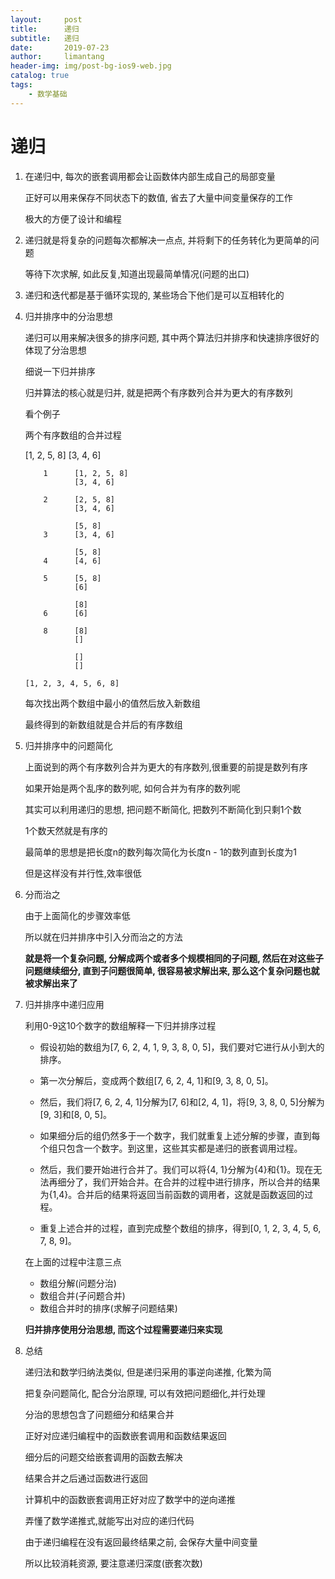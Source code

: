 ```yaml
---
layout:     post
title:      递归
subtitle:   递归
date:       2019-07-23
author:     limantang
header-img: img/post-bg-ios9-web.jpg
catalog: true
tags:
    - 数学基础
---
```


# 递归

1. 在递归中,  每次的嵌套调用都会让函数体内部生成自己的局部变量

   正好可以用来保存不同状态下的数值, 省去了大量中间变量保存的工作

   极大的方便了设计和编程

2. 递归就是将复杂的问题每次都解决一点点, 并将剩下的任务转化为更简单的问题

   等待下次求解, 如此反复,知道出现最简单情况(问题的出口)

3. 递归和迭代都是基于循环实现的, 某些场合下他们是可以互相转化的

4. 归并排序中的分治思想

   递归可以用来解决很多的排序问题, 其中两个算法归并排序和快速排序很好的体现了分治思想

   细说一下归并排序

   归并算法的核心就是归并, 就是把两个有序数列合并为更大的有序数列

   看个例子

   两个有序数组的合并过程

   [1, 2, 5, 8]    [3, 4, 6]

   ```tsx
       1      [1, 2, 5, 8]    
              [3, 4, 6]
   
       2      [2, 5, 8]    
              [3, 4, 6]
   
              [5, 8]    
       3      [3, 4, 6]
   
              [5, 8]    
       4      [4, 6]
   
       5      [5, 8]    
              [6]
   
              [8]    
       6      [6]
   
       8      [8]    
              []
   
              []    
              []
   
   [1, 2, 3, 4, 5, 6, 8] 
   ```

   每次找出两个数组中最小的值然后放入新数组

   最终得到的新数组就是合并后的有序数组

5. 归并排序中的问题简化

   上面说到的两个有序数列合并为更大的有序数列,很重要的前提是数列有序

   如果开始是两个乱序的数列呢, 如何合并为有序的数列呢

   其实可以利用递归的思想, 把问题不断简化, 把数列不断简化到只剩1个数

   1个数天然就是有序的

   最简单的思想是把长度n的数列每次简化为长度n - 1的数列直到长度为1

   但是这样没有并行性,效率很低

6. 分而治之

   由于上面简化的步骤效率低

   所以就在归并排序中引入分而治之的方法

   **就是将一个复杂问题, 分解成两个或者多个规模相同的子问题, 然后在对这些子问题继续细分, 直到子问题很简单, 很容易被求解出来, 那么这个复杂问题也就被求解出来了**

7. 归并排序中递归应用

   利用0-9这10个数字的数组解释一下归并排序过程

   - 假设初始的数组为[7, 6, 2, 4, 1, 9, 3, 8, 0, 5]，我们要对它进行从小到大的排序。

   - 第一次分解后，变成两个数组[7, 6, 2, 4, 1]和[9, 3, 8, 0, 5]。

   - 然后，我们将[7, 6, 2, 4, 1]分解为[7, 6]和[2, 4, 1]，将[9, 3, 8, 0, 5]分解为[9, 3]和[8, 0, 5]。

   - 如果细分后的组仍然多于一个数字，我们就重复上述分解的步骤，直到每个组只包含一个数字。到这里，这些其实都是递归的嵌套调用过程。

   - 然后，我们要开始进行合并了。我们可以将{4, 1}分解为{4}和{1}。现在无法再细分了，我们开始合并。在合并的过程中进行排序，所以合并的结果为{1,4}。合并后的结果将返回当前函数的调用者，这就是函数返回的过程。

   - 重复上述合并的过程，直到完成整个数组的排序，得到[0, 1, 2, 3, 4, 5, 6, 7, 8, 9]。

     

   在上面的过程中注意三点

   - 数组分解(问题分治)
   - 数组合并(子问题合并)
   - 数组合并时的排序(求解子问题结果)
   
   **归并排序使用分治思想, 而这个过程需要递归来实现**

8. 总结

   递归法和数学归纳法类似, 但是递归采用的事逆向递推, 化繁为简

   把复杂问题简化, 配合分治原理, 可以有效把问题细化,并行处理

   分治的思想包含了问题细分和结果合并

   正好对应递归编程中的函数嵌套调用和函数结果返回

   细分后的问题交给嵌套调用的函数去解决

   结果合并之后通过函数进行返回

   计算机中的函数嵌套调用正好对应了数学中的逆向递推

   弄懂了数学递推式,就能写出对应的递归代码

   由于递归编程在没有返回最终结果之前, 会保存大量中间变量

   所以比较消耗资源, 要注意递归深度(嵌套次数)
   